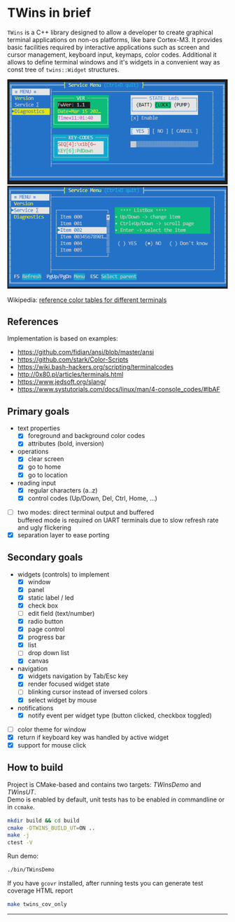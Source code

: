 # TWins in brief

`TWins` is a C++ library designed to allow a developer to create graphical terminal applications on non-os platforms, like bare Cortex-M3.
It provides basic facilities required by interactive applications such as screen and cursor management, keyboard input, keymaps, color codes.
Additional it allows to define terminal windows and it's widgets in a convenient way as const tree of `twins::Widget` structures.

![example 1](doc/sshot3.png)
![example 2](doc/sshot4.png)

Wikipedia: [reference color tables for different terminals](https://en.m.wikipedia.org/wiki/ANSI_escape_code)

## References

Implementation is based on examples:

* https://github.com/fidian/ansi/blob/master/ansi
* https://github.com/stark/Color-Scripts
* https://wiki.bash-hackers.org/scripting/terminalcodes
* http://0x80.pl/articles/terminals.html
* https://www.jedsoft.org/slang/
* https://www.systutorials.com/docs/linux/man/4-console_codes/#lbAF

## Primary goals

- text properties
    - [x] foreground and background color codes
    - [x] attributes (bold, inversion)
- operations
    - [x] clear screen
    - [x] go to home
    - [x] go to location
- reading input
    - [x] regular characters (a..z)
    - [x] control codes (Up/Down, Del, Ctrl, Home, ...)
- [ ] two modes: direct terminal output and buffered  
    buffered mode is required on UART terminals due to slow refresh rate and ugly flickering
- [x] separation layer to ease porting

## Secondary goals

- widgets (controls) to implement
    - [x] window
    - [x] panel
    - [x] static label / led
    - [x] check box
    - [ ] edit field (text/number)
    - [x] radio button
    - [x] page control
    - [x] progress bar
    - [x] list
    - [ ] drop down list
    - [x] canvas
- navigation
    - [x] widgets navigation by Tab/Esc key
    - [x] render focused widget state
    - [ ] blinking cursor instead of inversed colors
    - [x] select widget by mouse
- notifications
    - [x] notify event per widget type (button clicked, checkbox toggled)
- [ ] color theme for window
- [x] return if keyboard key was handled by active widget
- [x] support for mouse click

## How to build

Project is CMake-based and contains two targets: *TWinsDemo* and *TWinsUT*.  
Demo is enabled by default, unit tests has to be enabled in commandline or in `ccmake`.

```bash
mkdir build && cd build
cmake -DTWINS_BUILD_UT=ON ..
make -j
ctest -V
```

Run demo:

```bash
./bin/TWinsDemo
```

If you have `gcovr` installed, after running tests you can generate test coverage HTML report

```bash
make twins_cov_only
```

---
